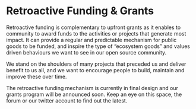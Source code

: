 # Retroactive Funding & Grants

Retroactive funding is complementary to upfront grants as it enables to community to award funds to the activities or projects that generate most impact. It can provide a regular and predictable mechanism for public goods to be funded, and inspire the type of “ecosystem goods” and values driven behaviours we want to see in our open source community.

We stand on the shoulders of many projects that preceded us and deliver benefit to us all, and we want to encourage people to build, maintain and improve these over time.

The retroactive funding mechanism is currently in final design and our grants program will be announced soon. Keep an eye on this space, the forum or our twitter account to find out the latest.
